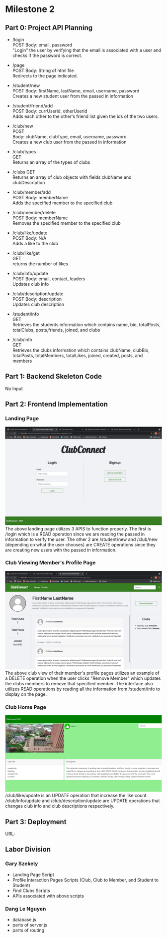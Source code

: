 # Milestone 2

## Part 0: Project API Planning

- /login  
POST
Body: email, password  
"Login" the user by verifying that the email is associated with a user and checks if the password is correct.

- /page  
POST
Body: String of html file  
Redirects to the page indicated.

- /student/new  
POST
Body: firstName, lastName, email, username, password  
Creates a new student user from the passed in information

- /student/friend/add  
POST
Body: currUserid, otherUserid  
Adds each other to the other's friend list given the ids of the two users.

- /club/new  
POST  
Body: clubName, clubType, email, username, password  
Creates a new club user from the passed in information

- /club/types  
GET  
Returns an array of the types of clubs

- /clubs
GET  
Returns an array of club objects with fields clubName and clubDescription

- /club/member/add  
POST
Body: memberName  
Adds the specified member to the specified club

- /club/member/delete  
POST
Body: memberName  
Removes the specified member to the specified club

- /club/like/update  
POST
Body: N/A  
Adds a like to the club

- /club/like/get  
GET  
returns the number of likes

- /club/info/update  
POST
Body: email, contact, leaders  
Updates club info

- /club/description/update  
POST
Body: description  
Updates club description

- /student/info  
GET  
Retrieves the students information which contains name, bio, totalPosts, totalClubs, posts,friends, joined, and clubs

- /club/info  
GET  
Retrieves the clubs information which contains clubName, clubBio, totalPosts, totalMembers, totalLikes, joined, created, posts, and members

## Part 1: Backend Skeleton Code

No Input

## Part 2: Frontend Implementation

### Landing Page
![Landing Page Image](html-and-css/LandingPage.png "Landing Page")
The above landing page utilizes 3 APIS to function properly. The first is /login which is a READ operation since we are reading the passed in information to verify the user. The other 2 are /student/new and /club/new (depending on what the user chooses) are CREATE operations since they are creating new users with the passed in information.

### Club Viewing Member's Profile Page
![Club Viewing Member's Profile Page Image](html-and-css/ClubToStudentProfilePage.png "Club Viewing Member's Profile Page")
The above club view of their member's profile pages utilizes an example of a DELETE operation when the user clicks "Remove Member" which updates the clubs members to remove that specified member. The interface also utilizes READ operations by reading all the information from /student/info to display on the page.

### Club Home Page
![Club Home Page](html-and-css/ClubHomePage2.png "Club Home Page")
/club/like/update is an UPDATE operation that increase the like count. /club/info/update and /club/description/update are UPDATE operations that changes club info and club descriptions respectively.

## Part 3: Deployment

URL: 

## Labor Division
  ### Gary Szekely
  - Landing Page Script
  - Profile Interaction Pages Scripts (Club, Club to Member, and Student to Student)
  - Find Clubs Scripts
  - APIs associated with above scripts
  ### Dang Le Nguyen
  - database.js
  - parts of server.js
  - parts of routing
